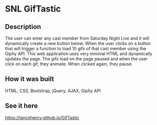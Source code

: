 # SNL GifTastic

## Description
The user can enter any cast member from Saturday Night Live and it will dynamically create a new button below. When the user clicks on a button that will trigger a function to load 10 gifs of that cast member using the Giphy API. This web application uses very minimal HTML and dynamically updates the page. The gifs load on the page paused and when the user click on each gif, they animate. When clicked again, they pause.

## How it was built
HTML, CSS, Bootstrap, jQuery, AJAX, Giphy API

## See it here
https://lancehenry.github.io/GifTastic
